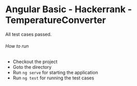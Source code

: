 # Angular Basic - Hackerrank - TemperatureConverter

All test cases passed.

<h6>How to run</h6>

<ul>
  <li>Checkout the project</li>
  <li>Goto the directory</li>
  <li>Run <code>ng serve</code> for starting the application</li>
  <li>Run <code>ng test</code> for running the test cases</li>
</ul>

